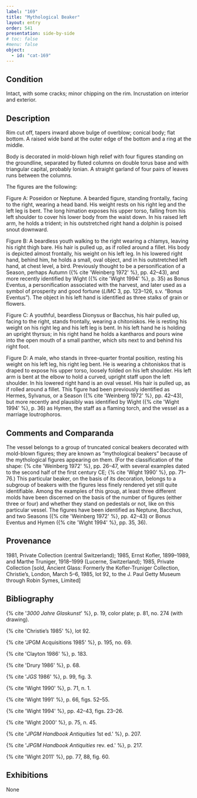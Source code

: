 ```yaml
---
label: "169"
title: "Mythological Beaker"
layout: entry
order: 541
presentation: side-by-side
# toc: false
#menu: false 
object:
  - id: "cat-169"
---
```


## Condition

Intact, with some cracks; minor chipping on the rim. Incrustation on interior and exterior.

## Description

Rim cut off, tapers inward above bulge of overblow; conical body; flat bottom. A raised wide band at the outer edge of the bottom and a ring at the middle.

Body is decorated in mold-blown high relief with four figures standing on the groundline, separated by fluted columns on double torus base and with triangular capital, probably Ionian. A straight garland of four pairs of leaves runs between the columns.

The figures are the following:

Figure A: Poseidon or Neptune. A bearded figure, standing frontally, facing to the right, wearing a head band. His weight rests on his right leg and the left leg is bent. The long himation exposes his upper torso, falling from his left shoulder to cover his lower body from the waist down. In his raised left arm, he holds a trident; in his outstretched right hand a dolphin is poised snout downward.

Figure B: A beardless youth walking to the right wearing a chlamys, leaving his right thigh bare. His hair is pulled up, as if rolled around a fillet. His body is depicted almost frontally, his weight on his left leg. In his lowered right hand, behind him, he holds a small, oval object, and in his outstretched left hand, at chest level, a bird. Previously thought to be a personification of a Season, perhaps Autumn ({% cite 'Weinberg 1972' %}, pp. 42–43), and more recently identified by Wight ({% cite 'Wight 1994' %}, p. 35) as Bonus Eventus, a personification associated with the harvest, and later used as a symbol of prosperity and good fortune (*LIMC* 3, pp. 123–126, s.v. “Bonus Eventus”). The object in his left hand is identified as three stalks of grain or flowers.

Figure C: A youthful, beardless Dionysus or Bacchus, his hair pulled up, facing to the right, stands frontally, wearing a chitoniskos. He is resting his weight on his right leg and his left leg is bent. In his left hand he is holding an upright thyrsus; in his right hand he holds a kantharos and pours wine into the open mouth of a small panther, which sits next to and behind his right foot.

Figure D: A male, who stands in three-quarter frontal position, resting his weight on his left leg, his right leg bent. He is wearing a chitoniskos that is draped to expose his upper torso, loosely folded on his left shoulder. His left arm is bent at the elbow to hold a curved, upright staff upon the left shoulder. In his lowered right hand is an oval vessel. His hair is pulled up, as if rolled around a fillet. This figure had been previously identified as Hermes, Sylvanus, or a Season ({% cite 'Weinberg 1972' %}, pp. 42–43), but more recently and plausibly was identified by Wight ({% cite 'Wight 1994' %}, p. 36) as Hymen, the staff as a flaming torch, and the vessel as a marriage loutrophoros.

## Comments and Comparanda

The vessel belongs to a group of truncated conical beakers decorated with mold-blown figures; they are known as “mythological beakers” because of the mythological figures appearing on them. (For the classification of the shape: {% cite 'Weinberg 1972' %}, pp. 26–47, with several examples dated to the second half of the first century CE; {% cite 'Wight 1990' %}, pp. 71–76.) This particular beaker, on the basis of its decoration, belongs to a subgroup of beakers with the figures less finely rendered yet still quite identifiable. Among the examples of this group, at least three different molds have been discerned on the basis of the number of figures (either three or four) and whether they stand on pedestals or not, like on this particular vessel. The figures have been identified as Neptune, Bacchus, and two Seasons ({% cite 'Weinberg 1972' %}, pp. 42–43) or Bonus Eventus and Hymen ({% cite 'Wight 1994' %}, pp. 35, 36).

## Provenance

1981, Private Collection (central Switzerland); 1985, Ernst Kofler, 1899–1989, and Marthe Truniger, 1918–1999 (Lucerne, Switzerland); 1985, Private Collection [sold, Ancient Glass: Formerly the Kofler-Truniger Collection, Christie’s, London, March 5–6, 1985, lot 92, to the J. Paul Getty Museum through Robin Symes, Limited]

## Bibliography

{% cite '*3000 Jahre Glaskunst*' %}, p. 19, color plate; p. 81, no. 274 (with drawing).

{% cite 'Christie’s 1985' %}, lot 92.

{% cite 'JPGM Acquisitions 1985' %}, p. 195, no. 69.

{% cite 'Clayton 1986' %}, p. 183.

{% cite 'Drury 1986' %}, p. 68.

{% cite '*JGS* 1986' %}, p. 99, fig. 3.

{% cite 'Wight 1990' %}, p. 71, n. 1.

{% cite 'Wight 1991' %}, p. 66, figs. 52–55.

{% cite 'Wight 1994' %}, pp. 42–43, figs. 23–26.

{% cite 'Wight 2000' %}, p. 75, n. 45.

{% cite '*JPGM Handbook Antiquities* 1st ed.' %}, p. 207.

{% cite '*JPGM Handbook Antiquities* rev. ed.' %}, p. 217.

{% cite 'Wight 2011' %}, pp. 77, 88, fig. 60.

## Exhibitions

None